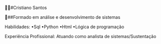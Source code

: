 👨‍💻#Cristiano Santos

🎒##Formado em análise e desenvolvimento de sistemas


Habilidades:
•Sql
•Python
•Html
•Lógica de programação

Experiência Profissional:
Atuando como analista de sistemas/Sustentação